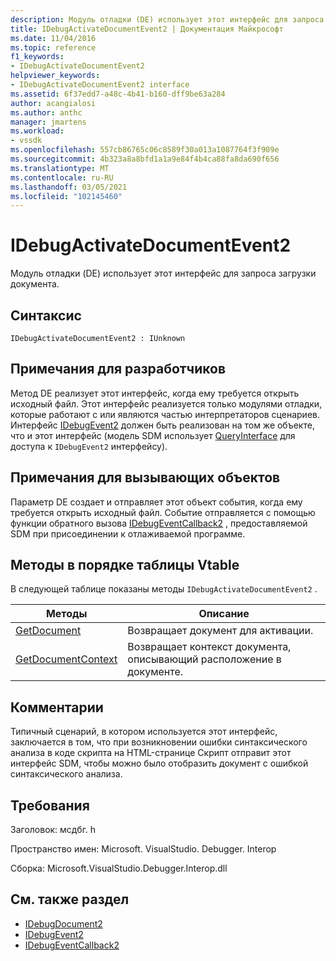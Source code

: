 ```yaml
---
description: Модуль отладки (DE) использует этот интерфейс для запроса загрузки документа.
title: IDebugActivateDocumentEvent2 | Документация Майкрософт
ms.date: 11/04/2016
ms.topic: reference
f1_keywords:
- IDebugActivateDocumentEvent2
helpviewer_keywords:
- IDebugActivateDocumentEvent2 interface
ms.assetid: 6f37edd7-a48c-4b41-b160-dff9be63a284
author: acangialosi
ms.author: anthc
manager: jmartens
ms.workload:
- vssdk
ms.openlocfilehash: 557cb86765c06c8589f30a013a1087764f3f909e
ms.sourcegitcommit: 4b323a8a8bfd1a1a9e84f4b4ca88fa8da690f656
ms.translationtype: MT
ms.contentlocale: ru-RU
ms.lasthandoff: 03/05/2021
ms.locfileid: "102145460"
---
```

# <a name="idebugactivatedocumentevent2"></a>IDebugActivateDocumentEvent2
Модуль отладки (DE) использует этот интерфейс для запроса загрузки документа.

## <a name="syntax"></a>Синтаксис

```
IDebugActivateDocumentEvent2 : IUnknown
```

## <a name="notes-for-implementers"></a>Примечания для разработчиков
 Метод DE реализует этот интерфейс, когда ему требуется открыть исходный файл. Этот интерфейс реализуется только модулями отладки, которые работают с или являются частью интерпретаторов сценариев. Интерфейс [IDebugEvent2](../../../extensibility/debugger/reference/idebugevent2.md) должен быть реализован на том же объекте, что и этот интерфейс (модель SDM использует [QueryInterface](/cpp/atl/queryinterface) для доступа к `IDebugEvent2` интерфейсу).

## <a name="notes-for-callers"></a>Примечания для вызывающих объектов
 Параметр DE создает и отправляет этот объект события, когда ему требуется открыть исходный файл. Событие отправляется с помощью функции обратного вызова [IDebugEventCallback2](../../../extensibility/debugger/reference/idebugeventcallback2.md) , предоставляемой SDM при присоединении к отлаживаемой программе.

## <a name="methods-in-vtable-order"></a>Методы в порядке таблицы Vtable
 В следующей таблице показаны методы `IDebugActivateDocumentEvent2` .

|Методы|Описание|
|-------------|-----------------|
|[GetDocument](../../../extensibility/debugger/reference/idebugactivatedocumentevent2-getdocument.md)|Возвращает документ для активации.|
|[GetDocumentContext](../../../extensibility/debugger/reference/idebugactivatedocumentevent2-getdocumentcontext.md)|Возвращает контекст документа, описывающий расположение в документе.|

## <a name="remarks"></a>Комментарии
 Типичный сценарий, в котором используется этот интерфейс, заключается в том, что при возникновении ошибки синтаксического анализа в коде скрипта на HTML-странице Скрипт отправит этот интерфейс SDM, чтобы можно было отобразить документ с ошибкой синтаксического анализа.

## <a name="requirements"></a>Требования
 Заголовок: мсдбг. h

 Пространство имен: Microsoft. VisualStudio. Debugger. Interop

 Сборка: Microsoft.VisualStudio.Debugger.Interop.dll

## <a name="see-also"></a>См. также раздел
- [IDebugDocument2](../../../extensibility/debugger/reference/idebugdocument2.md)
- [IDebugEvent2](../../../extensibility/debugger/reference/idebugevent2.md)
- [IDebugEventCallback2](../../../extensibility/debugger/reference/idebugeventcallback2.md)

